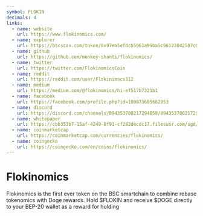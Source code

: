 ```yaml
---
symbol: FLOKIN
decimals: 4
links:
  - name: website
    url: https://www.flokinomics.com/
  - name: explorer
    url: https://bscscan.com/token/0x97ea5efdcb5961a99ba5c96123042507c0210ec1
  - name: github
    url: https://github.com/monkey-shanti/flokinomics/
  - name: twitter
    url: https://twitter.com/FlokinomicsCoin
  - name: reddit
    url: https://reddit.com/user/Flokinimocs312
  - name: medium
    url: https://medium.com/@flokinomics/hi-ef517b7321b1
  - name: facebook
    url: https://facebook.com/profile.php?id=100073605662953
  - name: discord
    url: https://discord.com/channels/894353700217294858/894353700217294861
  - name: whitepaper
    url: https://cbb353b7-15af-4249-8f91-cf282decdc17.filesusr.com/ugd/340d42_f0a20e41ff5944bf968367906b662cea.pdf
  - name: coinmarketcap
    url: https://coinmarketcap.com/currencies/flokinomics/
  - name: coingecko
    url: https://coingecko.com/en/coins/flokinomics/
---
```


# Flokinomics

Flokinomics is the first ever token on the BSC smartchain to combine rebase tokenomics with Doge rewards. Hold $FLOKIN and receive $DOGE directly to your BEP-20 wallet as a reward for holding
